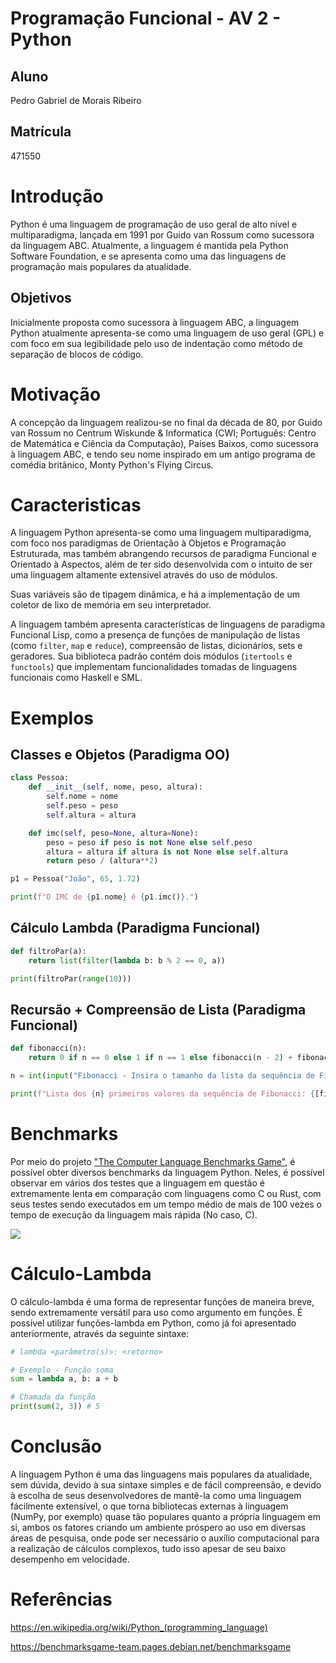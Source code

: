 # Programação Funcional - AV 2 - Python

## Aluno

Pedro Gabriel de Morais Ribeiro

## Matrícula

471550

# Introdução

Python é uma linguagem de programação de uso geral de alto nível e multiparadigma, lançada em 1991 por Guido van Rossum como sucessora da linguagem ABC. Atualmente, a linguagem é mantida pela Python Software Foundation, e se apresenta como uma das linguagens de programação mais populares da atualidade.

## Objetivos

Inicialmente proposta como sucessora à linguagem ABC, a linguagem Python atualmente apresenta-se como uma linguagem de uso geral (GPL) e com foco em sua legibilidade pelo uso de indentação como método de separação de blocos de código.

# Motivação

A concepção da linguagem realizou-se no final da década de 80, por Guido van Rossum no Centrum Wiskunde & Informatica (CWI; Português: Centro de Matemática e Ciência da Computação), Países Baixos, como sucessora à linguagem ABC, e tendo seu nome inspirado em um antigo programa de comédia britânico, Monty Python's Flying Circus.

# Caracteristicas

A linguagem Python apresenta-se como uma linguagem multiparadigma, com foco nos paradigmas de Orientação à Objetos e Programação Estruturada, mas também abrangendo recursos de paradigma Funcional e Orientado à Aspectos, além de ter sido desenvolvida com o intuito de ser uma linguagem altamente extensível através do uso de módulos.

Suas variáveis são de tipagem dinâmica, e há a implementação de um coletor de lixo de memória em seu interpretador.

A linguagem também apresenta características de linguagens de paradigma Funcional Lisp, como a presença de funções de manipulação de listas (como `filter`, `map` e `reduce`), compreensão de listas, dicionários, sets e geradores. Sua biblioteca padrão contém dois módulos (`itertools` e `functools`) que implementam funcionalidades tomadas de linguagens funcionais como Haskell e SML.

# Exemplos

## Classes e Objetos (Paradigma OO)

```python
class Pessoa:
    def __init__(self, nome, peso, altura):
        self.nome = nome
        self.peso = peso
        self.altura = altura

    def imc(self, peso=None, altura=None):
        peso = peso if peso is not None else self.peso
        altura = altura if altura is not None else self.altura
        return peso / (altura**2)

p1 = Pessoa("João", 65, 1.72)

print(f"O IMC de {p1.nome} é {p1.imc()}.")
```

## Cálculo Lambda (Paradigma Funcional)

```python
def filtroPar(a):
    return list(filter(lambda b: b % 2 == 0, a))

print(filtroPar(range(10)))
```

## Recursão + Compreensão de Lista (Paradigma Funcional)

```python
def fibonacci(n):
    return 0 if n == 0 else 1 if n == 1 else fibonacci(n - 2) + fibonacci(n - 1)

n = int(input("Fibonacci - Insira o tamanho da lista da sequência de Fibonacci à ser gerada: "))

print(f"Lista dos {n} primeiros valores da sequência de Fibonacci: {[fibonacci(i) for i in range(n)]}")
```

# Benchmarks

Por meio do projeto ["The Computer Language Benchmarks Game"](https://benchmarksgame-team.pages.debian.net/benchmarksgame), é possível obter diversos benchmarks da linguagem Python. Neles, é possível observar em vários dos testes que a linguagem em questão é extremamente lenta em comparação com linguagens como C ou Rust, com seus testes sendo executados em um tempo médio de mais de 100 vezes o tempo de execução da linguagem mais rápida (No caso, C).

![](https://benchmarksgame-team.pages.debian.net/benchmarksgame/download/fastest-more-elapsed.svg)

# Cálculo-Lambda

O cálculo-lambda é uma forma de representar funções de maneira breve, sendo extremamente versátil para uso como argumento em funções. É possível utilizar funções-lambda em Python, como já foi apresentado anteriormente, através da seguinte sintaxe:

```python
# lambda <parâmetro(s)>: <retorno>

# Exemplo - Função soma
sum = lambda a, b: a + b

# Chamada da função
print(sum(2, 3)) # 5
```

# Conclusão

A linguagem Python é uma das linguagens mais populares da atualidade, sem dúvida, devido à sua sintaxe simples e de fácil compreensão, e devido à escolha de seus desenvolvedores de mantê-la como uma linguagem fácilmente extensível, o que torna bibliotecas externas à linguagem (NumPy, por exemplo) quase tão populares quanto a própria linguagem em si, ambos os fatores criando um ambiente próspero ao uso em diversas áreas de pesquisa, onde pode ser necessário o auxílio computacional para a realização de cálculos complexos, tudo isso apesar de seu baixo desempenho em velocidade.

# Referências

https://en.wikipedia.org/wiki/Python_(programming_language)

https://benchmarksgame-team.pages.debian.net/benchmarksgame

